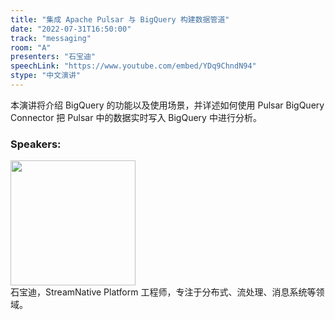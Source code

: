 ```yaml
---
title: "集成 Apache Pulsar 与 BigQuery 构建数据管道"
date: "2022-07-31T16:50:00"
track: "messaging"
room: "A"
presenters: "石宝迪"
speechLink: "https://www.youtube.com/embed/YDq9ChndN94"
stype: "中文演讲"
---
```

本演讲将介绍 BigQuery 的功能以及使用场景，并详述如何使用 Pulsar BigQuery Connector 把 Pulsar 中的数据实时写入 BigQuery 中进行分析。
 ### Speakers: 
 <img src="images/speaker/1205.png" width="200" /><br>石宝迪，StreamNative Platform 工程师，专注于分布式、流处理、消息系统等领域。

 